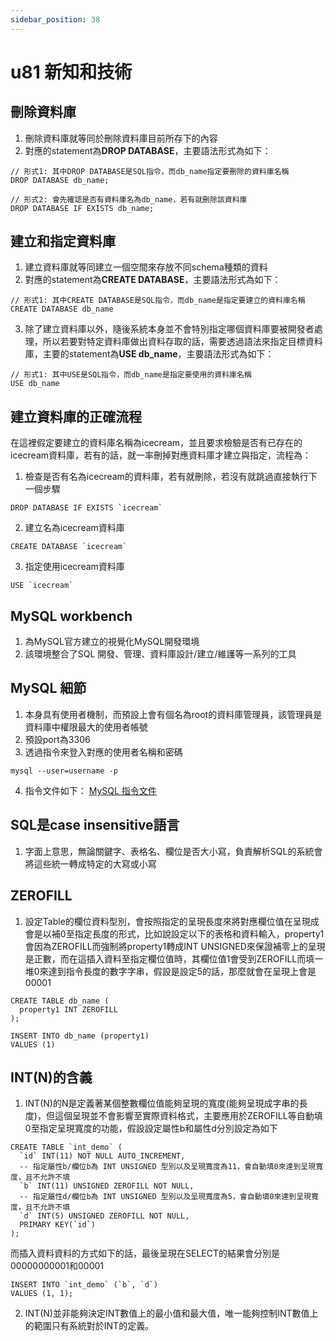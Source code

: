 ```yaml
---
sidebar_position: 38
---
```


# u81 新知和技術 

## 刪除資料庫
1. 刪除資料庫就等同於刪除資料庫目前所存下的內容
2. 對應的statement為**DROP DATABASE**，主要語法形式為如下：
```
// 形式1: 其中DROP DATABASE是SQL指令，而db_name指定要刪除的資料庫名稱
DROP DATABASE db_name; 

// 形式2: 會先確認是否有資料庫名為db_name，若有就刪除該資料庫
DROP DATABASE IF EXISTS db_name;
```


## 建立和指定資料庫
1. 建立資料庫就等同建立一個空間來存放不同schema種類的資料
2. 對應的statement為**CREATE DATABASE**，主要語法形式為如下：
```
// 形式1: 其中CREATE DATABASE是SQL指令，而db_name是指定要建立的資料庫名稱
CREATE DATABASE db_name
```
3. 除了建立資料庫以外，隨後系統本身並不會特別指定哪個資料庫要被開發者處理，所以若要對特定資料庫做出資料存取的話，需要透過語法來指定目標資料庫，主要的statement為**USE db_name**，主要語法形式為如下：
```
// 形式1: 其中USE是SQL指令，而db_name是指定要使用的資料庫名稱
USE db_name
```

## 建立資料庫的正確流程
在這裡假定要建立的資料庫名稱為icecream，並且要求檢驗是否有已存在的icecream資料庫，若有的話，就一率刪掉對應資料庫才建立與指定，流程為：
1. 檢查是否有名為icecream的資料庫，若有就刪除，若沒有就跳過直接執行下一個步驟
```
DROP DATABASE IF EXISTS `icecream`
```
2. 建立名為icecream資料庫
```
CREATE DATABASE `icecream`
```
3. 指定使用icecream資料庫
```
USE `icecream`
```


## MySQL workbench
1. 為MySQL官方建立的視覺化MySQL開發環境
2. 該環境整合了SQL 開發、管理、資料庫設計/建立/維護等一系列的工具


## MySQL 細節
1. 本身具有使用者機制，而預設上會有個名為root的資料庫管理員，該管理員是資料庫中權限最大的使用者帳號
2. 預設port為3306
3. 透過指令來登入對應的使用者名稱和密碼
```
mysql --user=username -p
```
4. 指令文件如下：
[MySQL 指令文件](https://dev.mysql.com/doc/refman/8.0/en/sql-statements.html)



## SQL是case insensitive語言
1. 字面上意思，無論關鍵字、表格名、欄位是否大小寫，負責解析SQL的系統會將這些統一轉成特定的大寫或小寫

## ZEROFILL
1. 設定Table的欄位資料型別，會按照指定的呈現長度來將對應欄位值在呈現成會是以補0至指定長度的形式，比如說設定以下的表格和資料輸入，property1 會因為ZEROFILL而強制將property1轉成INT UNSIGNED來保證補零上的呈現是正數，而在這插入資料至指定欄位值時，其欄位值1會受到ZEROFILL而填一堆0來達到指令長度的數字字串，假設是設定5的話，那麼就會在呈現上會是00001
```
CREATE TABLE db_name (
  property1 INT ZEROFILL
);

INSERT INTO db_name (property1)
VALUES (1)
```


## INT(N)的含義
1. INT(N)的N是定義著某個整數欄位值能夠呈現的寬度(能夠呈現成字串的長度)，但這個呈現並不會影響至實際資料格式，主要應用於ZEROFILL等自動填0至指定呈現寬度的功能，假設設定屬性b和屬性d分別設定為如下
```
CREATE TABLE `int_demo` (
  `id` INT(11) NOT NULL AUTO_INCREMENT,
  -- 指定屬性b/欄位b為 INT UNSIGNED 型別以及呈現寬度為11，會自動填0來達到呈現寬度，且不允許不填
  `b` INT(11) UNSIGNED ZEROFILL NOT NULL,
  -- 指定屬性d/欄位b為 INT UNSIGNED 型別以及呈現寬度為5，會自動填0來達到呈現寬度，且不允許不填
  `d` INT(5) UNSIGNED ZEROFILL NOT NULL,
  PRIMARY KEY(`id`)
);
```
而插入資料資料的方式如下的話，最後呈現在SELECT的結果會分別是00000000001和00001
```
INSERT INTO `int_demo` (`b`, `d`) 
VALUES (1, 1);
```
2. INT(N)並非能夠決定INT數值上的最小值和最大值，唯一能夠控制INT數值上的範圍只有系統對於INT的定義。